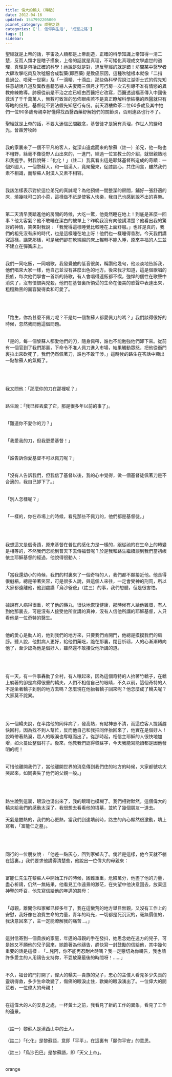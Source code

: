 ```yaml
---
title: 偉大的轎夫 (轉貼)
date: 2012-04-16
updated: 1547992205000
pixnet_category: 成聖之路
categories: ['1. 信仰與生活', '成聖之路']
tags: []
sidebar: 
---
```


<p>聖經就是上帝的話，宇宙及人類都是上帝創造，正確的科學知識上帝知得一清二楚，反而人類才是瞎子摸象，上帝的話就是真理，不可矮化真理成文學處世的道理，真理是包括正確的科學！祂說是就是對，違反聖經的就是錯！坊間某中醫學者大肆攻擊吃肉及吹噓服合成製藥(即西藥) 是致癌原因，這種吹噓根本就像「二指長過公、唔死一世窮」及「一滴精、十滴血」那些偽科學假說江湖術士式的假先知任意胡說八道及異教書籍恐嚇人夫妻兩三個月才可行房一次去引導不准有情慾的異教修練教導。肺癆從前是不治之症已經由西醫把它改寫，西醫透過褔音傳入中國後救活了千千萬萬人，無數可致盲的恐佈眼疾若不是真正瞭解科學結構的西醫就只有等瞎的份兒，基督徒不要沾假先知惡行有份。前天酒樓飲茶二位60多歲及其中她們一位90多歲母親幸好懂得找西醫西藥舒解她們的關節炎，否則連路也行不了。<br/><br/>聖經就是上帝的話，不要太迷信民間觀念，基督徒才是擁有真理，作世人的鹽和光。<!--more-->曾霖芳牧師<br/><br/><br/>我的家裏來了一個不平凡的客人，從深山遠處而來的黎蘇（註一）弟兄，他一點也不粗野，絲毫不像從野人山出來的，一進門，經過一位宣教士的介紹，就很親熱地和我握手。對我說聲：「化化！」（註二）我真看出這是耶穌基督所造成的奇蹟：一個外國人，一個黎蘇人，和一個漢人，竟聚攏來，促膝談心，共住同食，雖然我們素不相識，而黎蘇人對漢人又素不相容。 <br/> <br/><br/>我該怎樣表示對於這位弟兄的真誠呢？為他預備一間整潔的房間，鋪好一張舒適的床，燒幾味可口的小菜，這樣做不祇是使客人快樂，我自己也感到說不出的喜樂。 <br/><br/> <br/>第二天清早我踏進他的房間的時候，大吃一驚，他竟然睡在地上！到底是甚麼一回事？他太客氣？他不敢睡在潔白的被單上？昨晚我沒有向他講清楚？他看出我的驚訝的神情，笑笑對我說﹕「我覺得這樣睡覺比較睡在上面舒服。」也許是真的，我們的祖先沒有床的時代，也是這樣睡在地上呀！他們也一樣睡得香甜。今天我們講究這樣，講究那樣，可是我們卻在軟綿綿的床上輾轉不能入睡，原來幸福的人生並不建立在彈簧床上。 <br/><br/> <br/>我們一同吃飯，一同唱歌，我發覺他的低音很美，稱讚他幾句，他淡淡地告訴我，他們唱來大家一樣，他自己並沒有甚麼出色的地方。後來我才知道，這是個歌唱的民族，每次他們學會一首新的詩歌，有人會唱得連飯都不喫，強悍的個性在歌聲中消失了，沒有憤恨與兇殺，他們在基督裏所領受的生命在優美的歌聲中表達出來，粗糙黝黑的面容變得柔和可愛了。 <br/><br/> <br/><br/><br/>「路生，你為甚麼不佩刀呢？不是每一個黎蘇人都愛佩刀的嗎？」我們談得很好的時候，忽然我問他這個問題。 <br/><br/><br/>「是的，每一個黎蘇人都愛他們的刀，隨身佩帶，誰也不能勉強他們卸下來。從前有一個官到了我們那裏，下命令不准人佩刀進入市場，結果觸動眾怒，把他從衙門裏拉出來砍死了，我們仍然佩著刀，誰也不敢干涉。」這時候的路生在答話中顯出一點黎蘇人的氣概了。 <br/><br/> <br/><br/><br/>我又問他：「那麼你的刀在那裡呢？」 <br/><br/><br/>路生說：「我已經丟棄了它，那是很多年以前的事了」。 <br/><br/><br/>「難道你不愛你的刀？」 <br/><br/><br/>「我愛我的刀，但我更愛基督！」 <br/><br/><br/>「誰告訴你愛基督不可以佩刀呢？」 <br/><br/><br/>「沒有人告訴我們，但我信了基督以後，我的心中覺得，做一個基督徒佩著刀是不合適的，我自己卸下了。」 <br/><br/><br/>「別人怎樣呢？」 <br/><br/><br/>「一樣的，你在市場上的時候，看見那些不佩刀的，他們都是基督徒。」 <br/><br/> <br/><br/><br/>我想這又是個奇蹟，原來基督在普世的感化力是一樣的，跟從祂的在生命上的轉變是相等的，不然我們怎能到普天下去傳福音呢？於是我和路生繼續談到我們當初皈依主耶穌基督的經過，他說得很動人： <br/><br/><br/>「當我還幼小的時候，我們的村裏來了一個奇特的人，我們都不願接近他。他長得很魁梧，總是帶著笑容，可是很多人說，與這個人來往，一定會受神的刑罰，所以大家都遠離他，他到處講「烏沙爸爸」（註三）的事，我們想聽，但是很害怕。 <br/><br/><br/>據說有人病得很重，吃了他的藥丸，很快地恢復健康，那時候有人給他雞蛋，有人到他那裏去，可是沒有人接受他所宣講的真神，沒有人信他所講的耶穌基督，人只看他是一位奇特的醫生。 <br/><br/><br/>他的愛心是動人的，他到我們的地方來，只要我們肯開門，他總是摸摸我們的肩膀。聽人說，他對病人更好，給他們藥吃，跪在那裏，閉目祈禱，人的心漸漸轉向他了，至少認為他是個好人，雖然還不敢接受他所講的道。 <br/><br/> <br/><br/><br/>有一天，有一件事轟動了全村，有人嚷起來，因為這個奇特的人抬著竹轎子，在轎上躺著的卻是病得很重的轎夫，人們不相信自己的眼睛，不久以前，這個奇特的人不是坐著轎子到別的地方去嗎？怎麼現在他抬著轎子回來呢？他怎麼成了轎夫呢？大家莫不詫異。 <br/><br/> <br/><br/><br/>另一個轎夫說，在半路他的同伴病了，發高熱，有點神志不清，而這位客人提議趕快回村，因為找不到人幫忙，反而他自己和我把同伴抬回來了，他實在是個好人！說時帶著熱淚，眾人的眼淚也奪眶而出了。從那時起，相信主耶穌的人很快地加增，如火蔓延整個村子。後來，他教我們認得黎蘇字，今天我能寫能讀都是因他發明的呢！ <br/><br/><br/>可惜他離開我們了，當他離開世界的消息傳到我們住的地方的時候，大家都號咷大哭起來，如同喪失了他們的父親一般。」 <br/><br/> <br/><br/><br/>路生說到這裏，眼淚也湧出來了，我的眼晴也模糊了。我們相對默然，這個偉大的轎夫給我們的感動太深了。我很想去看看他的墳墓，並約了幾個朋友一道去。 <br/><br/>天氣是酷熱的，我們的心更熱，當我們到達墳前時，路生的內心顯然很激動，墳上寫著，「富能仁之墓」。 <br/><br/> <br/><br/><br/>同行的一位朋友說﹕「他差一點灰心，回到家鄉去了。倘若是這樣，他今天就不躺在這裏。」我們要求他講得清楚些，他說出一位偉大的母親來： <br/><br/><br/>富能仁先生在黎蘇人中開始工作的時候，困難重重，危險萬分，他盡了他的力量，盡心祈禱，仍然一無結果，他看見工作遠景的渺茫，在失望中他決意回去，放棄這神聖的呼召，他先寫信給他的年邁的慈母： <br/><br/><br/>「母親，離開你和家鄉已經多年了，我在這蠻荒的地方舉目無親，又沒有工作上的安慰，我好像在浪費生命的力量，青年的時光，一切都是死沉沉的，毫無價值的，我決意回來了，主一定能瞭解我的痛苦…。」 <br/><br/><br/>這封信寄到一個貴族的家庭，年邁的母親的手在發抖，她思念她在遠方的兒子，可是她又不願他的兒子回來，她跪著為他禱告，趕快寫一封鼓勵的信給他，其中幾句重要的話是這樣﹕「…兒阿，你不能再忍耐片時嗎？我一定懇切為你禱告，我也請許多愛主的人用禱告支持你，不耍放棄最後的時間呀！……」 <br/><br/><br/>不久，福音的門打開了，偉大的轎夫—貴族的兒子，忠心的主僕人看見多少失喪的靈魂得救，多少生命改變了，傷痛的眼淚止住，歡樂的眼淚湧出了。一位偉大的開荒者，一位偉大的母親！ <br/><br/><br/>在這偉大的人的安息之處，一杯黃土之前，我看見了新的工作的異象，看見了工作的遠景。 <br/><br/><br/>（註一）黎蘇人是滇西山中的土人。 <br/><br/>（註二）「化化」是黎蘇語，意即「平平」，在這裏有「願你平安」的意思。 <br/><br/>（註三）「烏沙巴巴」是黎蘇語，即「天父上帝」。 <br/><br/> <br/>orange
</p>